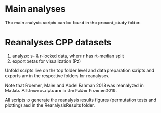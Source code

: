 # Main analyses

The main analysis scripts can be found in the present_study folder.


# Reanalyses CPP datasets

1) analyze: s- & r-locked data, where r has rt-median split
2) export betas for visualization (Pz)

Unfold scripts live on the top folder level and data preparation scripts and exports are in the respective folders for reanalyses. 


Note that Froemer, Maier and Abdel Rahman 2018 was reanalyzed in Matlab. All these scripts are in the Folder Froemer2018.

All scripts to generate the reanalysis results figures (permutation tests and plotting) and in the ReanalysisResults folder.
